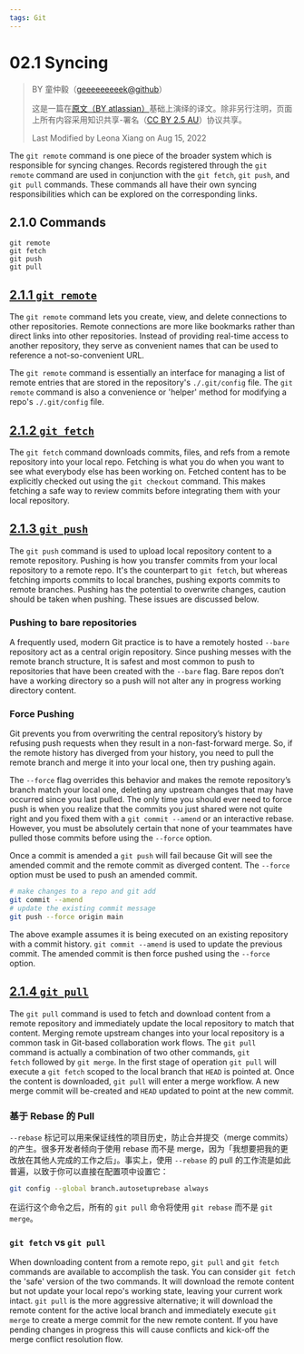```yaml
---
tags: Git
---
```


# 02.1 Syncing
> BY 童仲毅（[geeeeeeeeek@github](https://github.com/geeeeeeeeek/git-recipes/)）
>
> 这是一篇在[原文（BY atlassian）](https://www.atlassian.com/git/tutorials/syncing)基础上演绎的译文。除非另行注明，页面上所有内容采用知识共享-署名（[CC BY 2.5 AU](http://creativecommons.org/licenses/by/2.5/au/deed.zh)）协议共享。
> 
> Last Modified by Leona Xiang on Aug 15, 2022

The `git remote` command is one piece of the broader system which is responsible for syncing changes. Records registered through the `git remote` command are used in conjunction with the `git fetch`, `git push`, and `git pull` commands. These commands all have their own syncing responsibilities which can be explored on the corresponding links.

## 2.1.0 Commands
```bash=
git remote
git fetch
git push
git pull
```

## [2.1.1 `git remote`](https://www.notion.so/leonax97stu/git-remote-c1d43c0c1af04c0dacfe8afa289036ee)
The `git remote` command lets you create, view, and delete connections to other repositories. Remote connections are more like bookmarks rather than direct links into other repositories. Instead of providing real-time access to another repository, they serve as convenient names that can be used to reference a not-so-convenient URL.

The `git remote` command is essentially an interface for managing a list of remote entries that are stored in the repository's `./.git/config` file. The `git remote` command is also a convenience or 'helper' method for modifying a repo's `./.git/config` file.

## [2.1.2 `git fetch`](https://www.notion.so/leonax97stu/git-fetch-c5d63f6a10a748d5ac3839c5c2fa1a87)
The `git fetch` command downloads commits, files, and refs from a remote repository into your local repo. Fetching is what you do when you want to see what everybody else has been working on. Fetched content has to be explicitly checked out using the `git checkout` command. This makes fetching a safe way to review commits before integrating them with your local repository.

## [2.1.3 `git push`](https://www.notion.so/leonax97stu/git-push-18b2414cf5d340ad843079c54114c123)
The `git push` command is used to upload local repository content to a remote repository. Pushing is how you transfer commits from your local repository to a remote repo. It's the counterpart to `git fetch`, but whereas fetching imports commits to local branches, pushing exports commits to remote branches. Pushing has the potential to overwrite changes, caution should be taken when pushing. These issues are discussed below.

### Pushing to bare repositories
A frequently used, modern Git practice is to have a remotely hosted `--bare` repository act as a central origin repository. Since pushing messes with the remote branch structure, It is safest and most common to push to repositories that have been created with the `--bare` flag. Bare repos don’t have a working directory so a push will not alter any in progress working directory content.

### Force Pushing
Git prevents you from overwriting the central repository’s history by refusing push requests when they result in a non-fast-forward merge. So, if the remote history has diverged from your history, you need to pull the remote branch and merge it into your local one, then try pushing again. 

The `--force` flag overrides this behavior and makes the remote repository’s branch match your local one, deleting any upstream changes that may have occurred since you last pulled. The only time you should ever need to force push is when you realize that the commits you just shared were not quite right and you fixed them with a `git commit --amend` or an interactive rebase. However, you must be absolutely certain that none of your teammates have pulled those commits before using the `--force` option.

Once a commit is amended a `git push` will fail because Git will see the amended commit and the remote commit as diverged content. The `--force` option must be used to push an amended commit.

```bash
# make changes to a repo and git add
git commit --amend
# update the existing commit message
git push --force origin main
```

The above example assumes it is being executed on an existing repository with a commit history. `git commit --amend` is used to update the previous commit. The amended commit is then force pushed using the `--force` option.

## [2.1.4 `git pull`](https://www.notion.so/leonax97stu/git-pull-632fc47bb0c842a8a6ad6e2f24be0709)
The `git pull` command is used to fetch and download content from a remote repository and immediately update the local repository to match that content. Merging remote upstream changes into your local repository is a common task in Git-based collaboration work flows. The `git pull` command is actually a combination of two other commands, `git fetch` followed by `git merge`. In the first stage of operation `git pull` will execute a `git fetch` scoped to the local branch that `HEAD` is pointed at. Once the content is downloaded, `git pull` will enter a merge workflow. A new merge commit will be-created and `HEAD` updated to point at the new commit.

### 基于 Rebase 的 Pull
`--rebase` 标记可以用来保证线性的项目历史，防止合并提交（merge commits）的产生。很多开发者倾向于使用 rebase 而不是 merge，因为「我想要把我的更改放在其他人完成的工作之后」。事实上，使用 `--rebase` 的 pull 的工作流是如此普遍，以致于你可以直接在配置项中设置它：

```bash
git config --global branch.autosetuprebase always
```

在运行这个命令之后，所有的 `git pull` 命令将使用 `git rebase` 而不是 `git merge`。

### `git fetch` vs `git pull`
When downloading content from a remote repo, `git pull` and `git fetch` commands are available to accomplish the task. You can consider `git fetch` the 'safe' version of the two commands. It will download the remote content but not update your local repo's working state, leaving your current work intact. `git pull` is the more aggressive alternative; it will download the remote content for the active local branch and immediately execute `git merge` to create a merge commit for the new remote content. If you have pending changes in progress this will cause conflicts and kick-off the merge conflict resolution flow.
